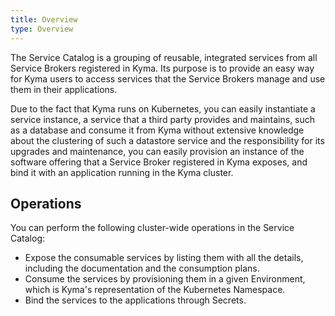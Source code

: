 ```yaml
---
title: Overview
type: Overview
---
```


The Service Catalog is a grouping of reusable, integrated services from all Service Brokers registered in Kyma. Its purpose is to provide an easy way for Kyma users to access services that the Service Brokers manage and use them in their applications.

Due to the fact that Kyma runs on Kubernetes, you can easily instantiate a service instance, a service that a third party provides and maintains, such as a database and consume it from Kyma without extensive knowledge about the clustering of such a datastore service and the responsibility for its upgrades and maintenance, you can easily provision an instance of the software offering that a Service Broker registered in Kyma exposes, and bind it with an application running in the Kyma cluster.

## Operations

You can perform the following cluster-wide operations in the Service Catalog:
- Expose the consumable services by listing them with all the details, including the documentation and the consumption plans.
- Consume the services by provisioning them in a given Environment, which is Kyma's representation of the Kubernetes Namespace.
- Bind the services to the applications through Secrets.
